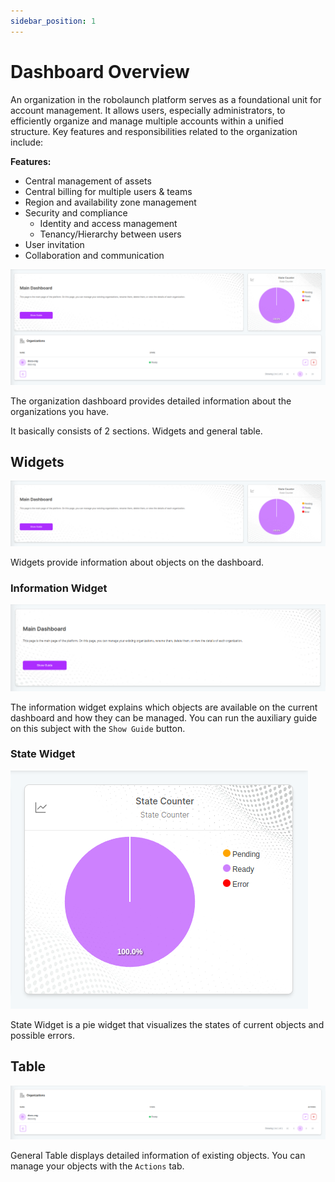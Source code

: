 ```yaml
---
sidebar_position: 1
---
```


# Dashboard Overview
An organization in the robolaunch platform serves as a foundational unit for account management. It allows users, especially administrators, to efficiently organize and manage multiple accounts within a unified structure. Key features and responsibilities related to the organization include:

**Features:**
* Central management of assets
* Central billing for multiple users & teams
* Region and availability zone management
* Security and compliance
    * Identity and access management
    * Tenancy/Hierarchy between users
* User invitation
* Collaboration and communication


![The organization dashboard provides detailed information about the organizations you have.](./img/org-dashboard.png)

The organization dashboard provides detailed information about the organizations you have.

It basically consists of 2 sections. Widgets and general table.

## Widgets

![Organization Dashboard Widgets](./img/org-widgets.png)

Widgets provide information about objects on the dashboard.

### Information Widget

![Organization Dashboard Widgets](./img/org-info-widget.png)

The information widget explains which objects are available on the current dashboard and how they can be managed. You can run the auxiliary guide on this subject with the `Show Guide` button.

### State Widget

![Organization Dashboard Widgets](./img/org-state-widget.png)

State Widget is a pie widget that visualizes the states of current objects and possible errors.

## Table

![Organization Table](./img/org-table.png)

General Table displays detailed information of existing objects. You can manage your objects with the `Actions` tab.
